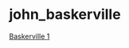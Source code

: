# john_baskerville

[Baskerville 1](https://hannahhaslem.github.io/john_baskerville/baskerville1.html)



